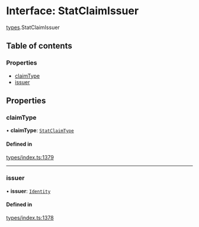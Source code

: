 # Interface: StatClaimIssuer

[types](../wiki/types).StatClaimIssuer

## Table of contents

### Properties

- [claimType](../wiki/types.StatClaimIssuer#claimtype)
- [issuer](../wiki/types.StatClaimIssuer#issuer)

## Properties

### claimType

• **claimType**: [`StatClaimType`](../wiki/types#statclaimtype)

#### Defined in

[types/index.ts:1379](https://github.com/PolymeshAssociation/polymesh-sdk/blob/07a4c5b0/src/types/index.ts#L1379)

___

### issuer

• **issuer**: [`Identity`](../wiki/api.entities.Identity.Identity)

#### Defined in

[types/index.ts:1378](https://github.com/PolymeshAssociation/polymesh-sdk/blob/07a4c5b0/src/types/index.ts#L1378)
